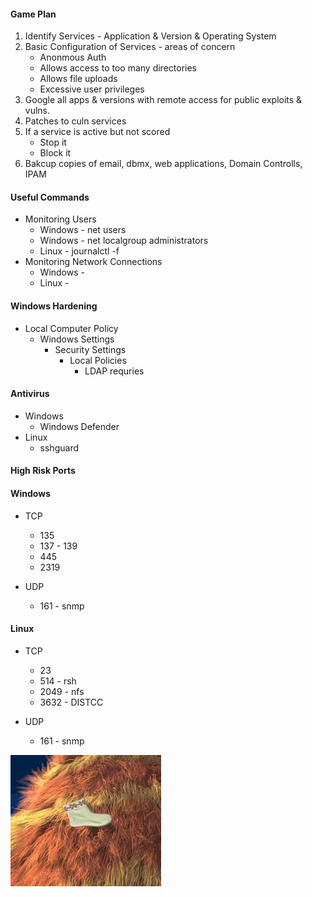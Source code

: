 #### Game Plan
1. Identify Services - Application & Version & Operating System
2. Basic Configuration of Services - areas of concern
   * Anonmous Auth
   * Allows access to too many directories
   * Allows file uploads
   * Excessive user privileges
3. Google all apps & versions with remote access for public exploits & vulns.
4. Patches to culn services
5. If a service is active but not scored
   * Stop it
   * Block it
6. Bakcup copies of email, dbmx, web applications, Domain Controlls, IPAM

#### Useful Commands
* Monitoring Users
  * Windows - net users
  * Windows - net localgroup administrators
  * Linux - journalctl -f
* Monitoring Network Connections
  * Windows - 
  * Linux - 
  
  
#### Windows Hardening
* Local Computer Policy
  * Windows Settings
    * Security Settings
      * Local Policies
        * LDAP requries

#### Antivirus
* Windows
  * Windows Defender
* Linux
  * sshguard

#### High Risk Ports
#### Windows
* TCP
  * 135
  * 137 - 139
  * 445
  * 2319

* UDP
  * 161 - snmp

#### Linux
* TCP
  * 23
  * 514 - rsh
  * 2049 - nfs
  * 3632 - DISTCC
  
* UDP
  * 161 - snmp
  
<img src="CCDChint.jpg">
